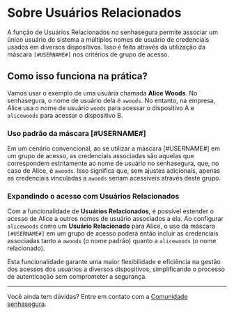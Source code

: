 # Sobre Usuários Relacionados

A função de Usuários Relacionados no senhasegura permite associar um único usuário do sistema a múltiplos nomes de usuário de credenciais usados em diversos dispositivos. Isso é feito através da utilização da máscara `[#USERNAME#]` nos critérios de grupo de acesso.

## Como isso funciona na prática?

Vamos usar o exemplo de uma usuária chamada **Alice Woods**. No senhasegura, o nome de usuário dela é `awoods`. No entanto, na empresa, Alice usa o nome de usuário `woods` para acessar o dispositivo A e `alicewoods` para acessar o dispositivo B.

### Uso padrão da máscara \[\#USERNAME\#\]

Em um cenário convencional, ao se utilizar a máscara \[\#USERNAME\#\] em um grupo de acesso, as credenciais associadas são aquelas que correspondem estritamente ao nome de usuário no senhasegura, que, no caso de Alice, é `awoods`. Isso significa que, sem ajustes adicionais, apenas as credenciais vinculadas a `awoods` seriam acessíveis através deste grupo.

### Expandindo o acesso com Usuários Relacionados

Com a funcionalidade de **Usuários Relacionados**, é possível estender o acesso de Alice a outros nomes de usuário associados a ela. Ao configurar `alicewoods` como um **Usuário Relacionado** para Alice, o uso da máscara `[#USERNAME#]` em um grupo de acesso poderá então incluir as credenciais associadas tanto a `awoods` (o nome padrão) quanto a `alicewoods` (o nome relacionado).

Esta funcionalidade garante uma maior flexibilidade e eficiência na gestão dos acessos dos usuários a diversos dispositivos, simplificando o processo de autenticação sem comprometer a segurança.

---

Você ainda tem dúvidas? Entre em contato com a [Comunidade senhasegura](https://community.senhasegura.io/).  